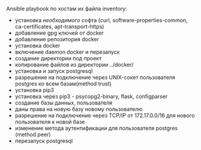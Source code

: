 Ansible playbook по хостам их файла inventory:
- установка _необходимого_ софта (curl, software-properties-common, ca-certificates, apt-transport-https)
- добавление gpg ключей от docker
- добавление репозитория docker
- установка docker
- включение daemon docker и перезапуск
- создание директории под проект
- копирование файлов из директории ../docker/
- установка и запуск postgresql
- разрешение на подключение через UNIX-сокет пользователя postgres ко всем базам(method trust)
- установка pip3
- установка через pip3 - psycopg2-binary, flask, configparser
- создание базы данных, пользователя
- даны права на новую базу новому пользователю
- разрешение на подключение через TCP/IP от 172.17.0.0/16 для нового пользователя к новой базе
- изменение метода аутентификации для пользователя postgres (method peer)
- перезапуск postgresql
